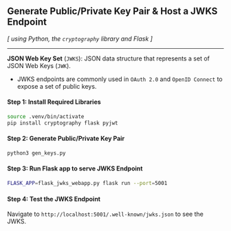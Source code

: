 ## Generate Public/Private Key Pair & Host a JWKS Endpoint

_[ using Python, the `cryptography` library and Flask ]_

---

**JSON Web Key Set** (`JWKS`): JSON data structure that represents a set of JSON Web Keys (`JWK`). 
* JWKS endpoints are commonly used in `OAuth 2.0` and `OpenID Connect` to expose a set of public keys.


#### Step 1: Install Required Libraries
```sh
source .venv/bin/activate
pip install cryptography flask pyjwt
```

#### Step 2: Generate Public/Private Key Pair

```sh
python3 gen_keys.py 
```

#### Step 3: Run Flask app to serve JWKS Endpoint

```sh
FLASK_APP=flask_jwks_webapp.py flask run --port=5001
```

#### Step 4: Test the JWKS Endpoint
Navigate to `http://localhost:5001/.well-known/jwks.json` to see the JWKS.

